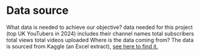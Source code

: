 # Data source
What data is needed to achieve our objective?
data needed for this project (top UK YouTubers in 2024) includes their
channel names
total subscribers
total views
total videos uploaded
Where is the data coming from? The data is sourced from Kaggle (an Excel extract), [see here to find it.](https://www.kaggle.com/datasets/bhavyadhingra00020/top-100-social-media-influencers-2024-countrywise?resource=download)
